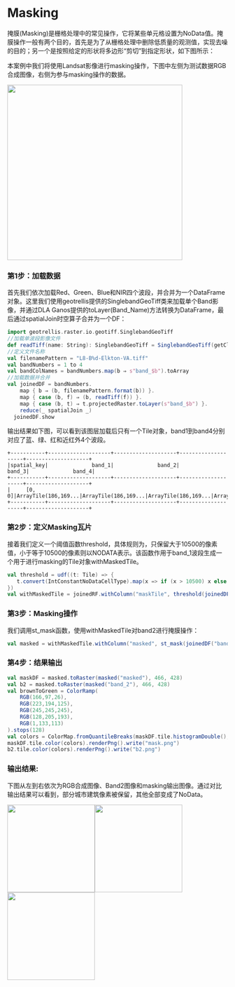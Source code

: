 # Masking
<p>掩膜(Masking)是栅格处理中的常见操作，它将某些单元格设置为NoData值。掩膜操作一般有两个目的，首先是为了从栅格处理中删除低质量的观测值，实现去噪的目的；另一个是按照给定的形状将多边形“剪切”到指定形状，如下图所示：</p>
<p>本案例中我们将使用Landsat影像进行masking操作，下图中左侧为测试数据RGB合成图像，右侧为参与masking操作的数据。</p>
 
<img align="center" height="400px" src="https://dla-ganos-bj.oss-cn-beijing.aliyuncs.com/public/masking1.png"></img>

### 第1步：加载数据
<p>首先我们依次加载Red、Green、Blue和NIR四个波段，并合并为一个DataFrame对象。这里我们使用geotrellis提供的SinglebandGeoTiff类来加载单个Band影像，并通过DLA Ganos提供的toLayer(Band_Name)方法转换为DataFrame，最后通过spatialJoin时空算子合并为一个DF：</p>

```scala
import geotrellis.raster.io.geotiff.SinglebandGeoTiff
//加载单波段影像文件
def readTiff(name: String): SinglebandGeoTiff = SinglebandGeoTiff(getClass.getResource(s"/$name").getPath)
//定义文件名称
val filenamePattern = "L8-B%d-Elkton-VA.tiff"
val bandNumbers = 1 to 4
val bandColNames = bandNumbers.map(b ⇒ s"band_$b").toArray
//加载数据并合并
val joinedDF = bandNumbers.
    map { b ⇒ (b, filenamePattern.format(b)) }.
    map { case (b, f) ⇒ (b, readTiff(f)) }.
    map { case (b, t) ⇒ t.projectedRaster.toLayer(s"band_$b") }.
    reduce(_ spatialJoin _)
  joinedDF.show
```
 
<p>输出结果如下图，可以看到该图层加载后只有一个Tile对象，band1到band4分别对应了蓝、绿、红和近红外4个波段。</p>

```text
+-----------+--------------------+--------------------+--------------------+--------------------+
|spatial_key|              band_1|              band_2|              band_3|              band_4|
+-----------+--------------------+--------------------+--------------------+--------------------+
|     [0, 0]|ArrayTile(186,169...|ArrayTile(186,169...|ArrayTile(186,169...|ArrayTile(186,169...|
+-----------+--------------------+--------------------+--------------------+--------------------+
```

### 第2步：定义Masking瓦片
<p>接着我们定义一个阈值函数threshold，具体规则为，只保留大于10500的像素值，小于等于10500的像素则以NODATA表示。该函数作用于band_1波段生成一个用于进行masking的Tile对象withMaskedTile。</p>

```scala
val threshold = udf((t: Tile) => {
   t.convert(IntConstantNoDataCellType).map(x => if (x > 10500) x else NODATA)
})
val withMaskedTile = joinedRF.withColumn("maskTile", threshold(joinedDF("band_1"))).asLayer
```

### 第3步：Masking操作
<p>我们调用st_mask函数，使用withMaskedTile对band2进行掩膜操作：</p>

```scala
val masked = withMaskedTile.withColumn("masked", st_mask(joinedDF("band_2"), withMaskedTile("maskTile"))).asLayer
```

### 第4步：结果输出
```scala
val maskDF = masked.toRaster(masked("masked"), 466, 428)
val b2 = masked.toRaster(masked("band_2"), 466, 428)
val brownToGreen = ColorRamp(
    RGB(166,97,26),
    RGB(223,194,125),
    RGB(245,245,245),
    RGB(128,205,193),
    RGB(1,133,113)
).stops(128)
val colors = ColorMap.fromQuantileBreaks(maskDF.tile.histogramDouble(), brownToGreen)
maskDF.tile.color(colors).renderPng().write("mask.png")
b2.tile.color(colors).renderPng().write("b2.png")
```
### 输出结果:
<p>下图从左到右依次为RGB合成图像、Band2图像和masking输出图像。通过对比输出结果可以看到，部分城市建筑像素被保留，其他全部变成了NoData。</p>
<img align="center" height="200px" src="https://dla-ganos-bj.oss-cn-beijing.aliyuncs.com/public/masking2.png"></img><img align="center" height="200px" src="https://dla-ganos-bj.oss-cn-beijing.aliyuncs.com/public/masking3.png"></img><img align="center" height="200px" src="https://dla-ganos-bj.oss-cn-beijing.aliyuncs.com/public/masking4.png"></img>
